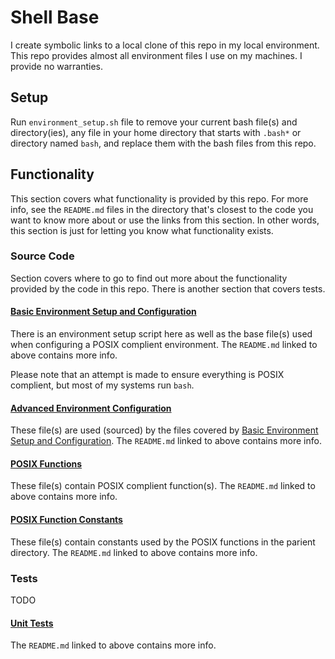 # Shell Base

I create symbolic links to a local clone of this repo in my local environment. This repo provides almost all environment files I use on my machines. I provide no warranties.

## Setup

Run `environment_setup.sh` file to remove your current bash file(s) and directory(ies), any file in your home directory that starts with `.bash*` or directory named `bash`, and replace them with the bash files from this repo.

## Functionality

This section covers what functionality is provided by this repo. For more info, see the  `README.md` files in the directory that's closest to the code you want to know more about or use the links from this section. In other words, this section is just for letting you know what functionality exists.

### Source Code

Section covers where to go to find out more about the functionality provided by the code in this repo. There is another section that covers tests.

#### [Basic Environment Setup and Configuration](src/README.md)

There is an environment setup script here as well as the base file(s) used when configuring a POSIX complient environment. The `README.md` linked to above contains more info.

Please note that an attempt is made to ensure everything is POSIX complient, but most of my systems run `bash`.

#### [Advanced Environment Configuration](src/shell/README.md)

These file(s) are used (sourced) by the files covered by [Basic Environment Setup and Configuration](#basic-environment-setup-and-configuration). The `README.md` linked to above contains more info.

#### [POSIX Functions](src/shell/functions/README.md)

These file(s) contain POSIX complient function(s). The `README.md` linked to above contains more info.

#### [POSIX Function Constants](src/shell/functions/constants/README.md)

These file(s) contain constants used by the POSIX functions in the parient directory. The `README.md` linked to above contains more info.

### Tests

TODO

#### [Unit Tests](spec/README.md)

The `README.md` linked to above contains more info.

